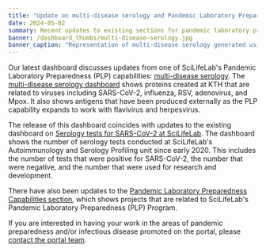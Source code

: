```yaml
---
title: "Update on multi-disease serology and Pandemic Laboratory Preparedness at SciLifeLab."
date: 2024-05-02
summary: Recent updates to existing sections for pandemic laboratory preparedness, and news of a new dashboard.
banner: /dashboard_thumbs/multi-disease-serology.jpg
banner_caption: "Representation of multi-disease serology generated using AI."
---
```


Our latest dashboard discusses updates from one of SciLifeLab's Pandemic Laboratory Preparedness (PLP) capabilities: [multi-disease serology](/resources/serology/). The [multi-disease serology dashboard](/dashboards/multidisease_serology/) shows proteins created at KTH that are related to viruses including SARS-CoV-2, influenza, RSV, adenovirus, and Mpox. It also shows antigens that have been produced externally as the PLP capability expands to work with flavivirus and herpesvirus.

The release of this dashboard coincides with updates to the existing dashboard on [Serology tests for SARS-CoV-2 at SciLifeLab](/dashboards/serology-statistics/). The dashboard shows the number of serology tests conducted at SciLifeLab's Autoimmunology and Serology Profiling unit since early 2020. This includes the number of tests that were positive for SARS-CoV-2, the number that were negative, and the number that were used for research and development.

There have also been updates to the [Pandemic Laboratory Preparedness Capabilities section](/resources/), which shows projects that are related to SciLifeLab's Pandemic Laboratory Preparedness (PLP) Program.

If you are interested in having your work in the areas of pandemic preparedness and/or infectious disease promoted on the portal, please [contact the portal team](/contact/).
